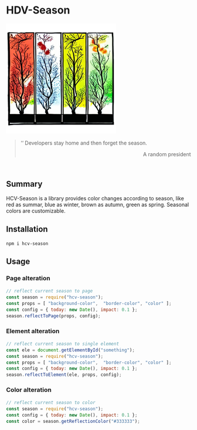 # HDV-Season

<img src="img/logo.png" width="300px">

<blockquote>
    <p>
        ‘‘ Developers stay home and then forget the season.
    </p>
    <p align="right">
        A random president
    </p>
</blockquote>
<br>

## Summary
HCV-Season is a library provides color changes according to season, like red as summar, blue as winter, brown as autumn, green as spring. Seasonal colors are customizable.

## Installation
```
npm i hcv-season
```

## Usage
### Page alteration
```javascript
// reflect current season to page
const season = require("hcv-season");
const props = [ "background-color",  "border-color", "color" ];
const config = { today: new Date(), impact: 0.1 };
season.reflectToPage(props, config);
```

### Element alteration
```javascript
// reflect current season to single element
const ele = document.getElementById("something");
const season = require("hcv-season");
const props = [ "background-color",  "border-color", "color" ];
const config = { today: new Date(), impact: 0.1 };
season.reflectToElement(ele, props, config);
```

### Color alteration
```javascript
// reflect current season to color
const season = require("hcv-season");
const config = { today: new Date(), impact: 0.1 };
const color = season.getReflectionColor("#333333");
```
